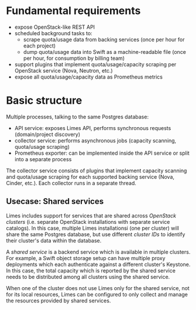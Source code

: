 # Fundamental requirements

- expose OpenStack-like REST API
- scheduled background tasks to:
  - scrape quota/usage data from backing services (once per hour for each project)
  - dump quota/usage data into Swift as a machine-readable file (once per hour, for consumption by billing team)
- support plugins that implement quota/usage/capacity scraping per OpenStack service (Nova, Neutron, etc.)
- expose all quota/usage/capacity data as Prometheus metrics

# Basic structure

Multiple processes, talking to the same Postgres database:

- API service: exposes Limes API, performs synchronous requests (domain/project discovery)
- collector service: performs asynchronous jobs (capacity scanning, quota/usage scraping)
- Prometheus exporter: can be implemented inside the API service or split into a separate process

The collector service consists of plugins that implement capacity scanning and
quota/usage scraping for each supported backing service (Nova, Cinder, etc.).
Each collector runs in a separate thread.

## Usecase: Shared services

Limes includes support for services that are shared across *OpenStack clusters* (i.e. separate OpenStack installations
with separate service catalogs). In this case, multiple Limes installationsi (one per cluster) will share the same
Postgres database, but use different *cluster IDs* to identify their cluster's data within the database.

A *shared service* is a backend service which is available in multiple clusters. For example, a Swift object storage
setup can have multiple proxy deployments which each authenticate against a different cluster's Keystone. In this case,
the total capacity which is reported by the shared service needs to be distributed among all clusters using the shared
service.

When one of the cluster does not use Limes only for the shared service, not for its local resources, Limes can be
configured to only collect and manage the resources provided by shared services.
